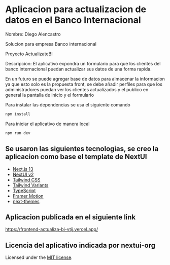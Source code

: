# Aplicacion para actualizacion de datos en el Banco Internacional

Nombre: Diego Alencastro

Solucion para empresa Banco internacional

Proyecto ActualizateBI

Descripcion: El aplicativo expondra un formulario para que los clientes del banco internacional puedan actualizar sus datos de una forma rapida.

En un futuro se puede agregar base de datos para almacenar la informacion ya que esto solo es la propuesta front, se debe añadir perfiles para que los administradores puedan ver los clientes actualizados y el publico en general la pantalla de inicio y el formulario

Para instalar las dependencias se usa el siguiente comando

```bash
npm install
```

Para iniciar el aplicativo de manera local

```bash
npm run dev
```


## Se usaron las siguientes tecnologias, se creo la aplicacion como base el template de NextUI

- [Next.js 13](https://nextjs.org/docs/getting-started)
- [NextUI v2](https://nextui.org/)
- [Tailwind CSS](https://tailwindcss.com/)
- [Tailwind Variants](https://tailwind-variants.org)
- [TypeScript](https://www.typescriptlang.org/)
- [Framer Motion](https://www.framer.com/motion/)
- [next-themes](https://github.com/pacocoursey/next-themes)


## Aplicacion publicada en el siguiente link

https://frontend-actualiza-bi-vtij.vercel.app/


## Licencia del aplicativo indicada por nextui-org

Licensed under the [MIT license](https://github.com/nextui-org/next-app-template/blob/main/LICENSE).

